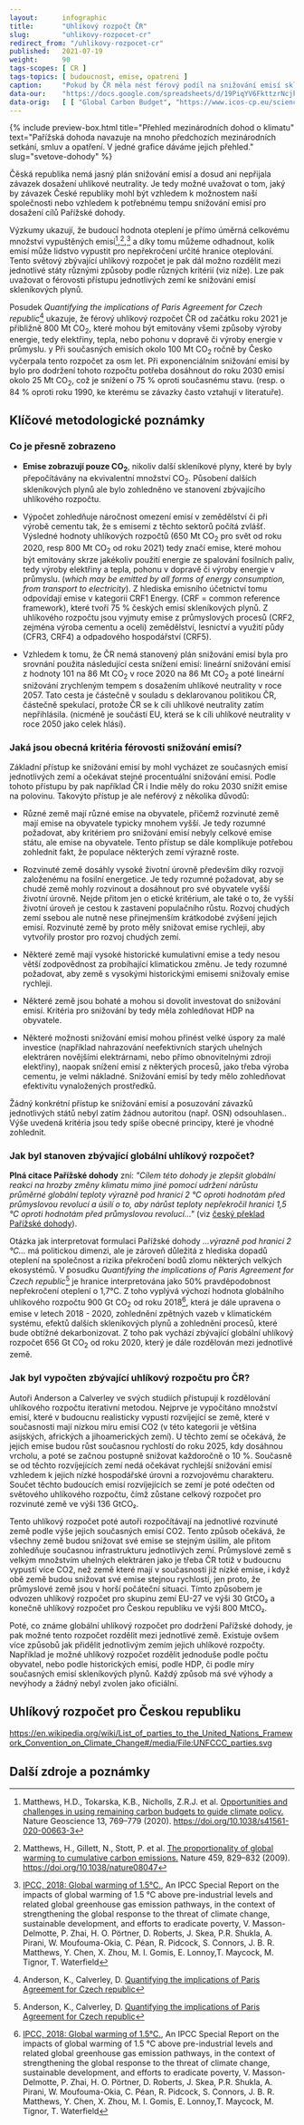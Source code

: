 ```yaml
---
layout:      infographic
title:       "Uhlíkový rozpočt ČR"
slug:        "uhlikovy-rozpocet-cr"
redirect_from: "/uhlikovy-rozpocet-cr"
published:   2021-07-19
weight:      90
tags-scopes: [ CR ]
tags-topics: [ budoucnost, emise, opatreni ]
caption:     "Pokud by ČR měla nést férový podíl na snižování emisí skleníkových plynů, měla by pro naplnění Pařížské dohody dosáhnout do roku 2030 snížení emisí o 84 % oproti roku 1990 (resp. o 75% oproti roku 2018)."
data-our:    "https://docs.google.com/spreadsheets/d/19PiqYV6FkttzrNcjkbTQmphzxgydtTc1MB6nDZpybj0/edit?usp=sharing"
data-orig:   [ [ "Global Carbon Budget", "https://www.icos-cp.eu/science-and-impact/global-carbon-budget/2020" ],["IPCC SR15","https://www.ipcc.ch/site/assets/uploads/sites/2/2019/06/SR15_Full_Report_Low_Res.pdf#page=107"] ]
---
```


{% include preview-box.html
    title="Přehled mezinárodních dohod o klimatu"
    text="Pařížská dohoda navazuje na mnoho předchozích mezinárodních setkání, smluv a opatření. V jedné grafice dáváme jejich přehled."
    slug="svetove-dohody"
%}

Čěská republika nemá jasný plán snižování emisí a dosud ani nepřijala závazek dosažení uhlíkové neutrality. Je tedy možné uvažovat o tom, jaký by závazek České republiky mohl být vzhledem k možnostem naší společnosti nebo vzhledem k potřebnému tempu snižování emisí pro dosažení cílů Pařížské dohody.

Výzkumy ukazují, že budoucí hodnota oteplení je přímo úměrná celkovému množství vypuštěných emisí[^55],[^58],[^56] a díky tomu můžeme odhadnout, kolik emisí může lidstvo vypustit pro nepřekročení určité hranice oteplování. Tento světový zbývající uhlíkový rozpočet je pak dál možno rozdělit mezi jednotlivé státy různými způsoby podle různých kritérií (viz níže). Lze pak uvažovat o férovosti přístupu jednotlivých zemí ke snižování emisí skleníkových plynů. 

Posudek *Quantifying the implications of Paris Agreement for Czech republic*[^22] ukazuje, že férový uhlíkový rozpočet ČR od začátku roku 2021 je přibližně 800 Mt CO<sub>2</sub>, které mohou být emitovány všemi způsoby výroby energie, tedy elektřiny, tepla, nebo pohonu v dopravě či výroby energie v průmyslu.  y Při současných emisích okolo 100 Mt CO<sub>2</sub> ročně by Česko vyčerpala tento rozpočet za osm let. Při exponenciálním snižování emisí by bylo pro dodržení tohoto rozpočtu potřeba dosáhnout do roku 2030 emisí okolo 25 Mt CO<sub>2</sub>, což je snížení o 75 % oproti současnému stavu. (resp. o 84 % oproti roku 1990, ke kterému se závazky často vztahují v literatuře).  

## Klíčové metodologické poznámky

### Co je přesně zobrazeno

* **Emise zobrazují pouze CO<sub>2</sub>**, nikoliv další skleníkové plyny, které by byly přepočítávány na ekvivalentní množství CO<sub>2</sub>. Působení dalších skleníkových plynů ale bylo zohledněno ve stanovení zbývajícího uhlíkového rozpočtu. 

* Výpočet zohledňuje náročnost omezení emisí v zemědělství či při výrobě cementu tak, že s emisemi z těchto sektorů počítá zvlášť. Výsledné hodnoty uhlíkových rozpočtů (650 Mt CO<sub>2</sub> pro svět od roku 2020, resp 800 Mt CO<sub>2</sub> od roku 2021) tedy značí emise, které mohou být emitovány skrze jakékoliv použití energie ze spalování fosilních paliv, tedy výroby elektřiny a tepla, pohonu v dopravě či výroby energie v průmyslu.  (*which may be emitted by all forms of energy consumption, from transport to electricity*). Z hlediska emisního účetnictví tomu odpovídají emise v kategorii CRF1 Energy. (CRF = common reference framework), které tvoří 75 % českých emisí skleníkových plynů. Z uhlíkového rozpočtu jsou vyjmuty emise z průmyslových procesů (CRF2, zejména výroba cementu a oceli) zemědělství, lesnictví a využití půdy (CFR3, CRF4) a odpadového hospodářství (CRF5). 

* Vzhledem k tomu, že ČR nemá stanovený plán snižování emisí byla pro srovnání použita následující cesta snížení emisí: lineární snižování emisí z hodnoty 101 na 86 Mt CO<sub>2</sub> v roce 2020 na 86 Mt CO<sub>2</sub> a poté lineární snižování zrychleným tempem s dosažením uhlíkové neutrality v roce 2057. Tato cesta je částečně v souladu s deklarovanou politikou ČR, částečně spekulací, protože ČR se k cíli uhlíkové neutrality zatím nepřihlásila. (nicméně je součástí EU, která se k cíli uhlíkové neutrality v roce 2050 jako celek hlásí).  

### Jaká jsou obecná kritéria férovosti snižování emisí? 

Základní přístup ke snižování emisí by mohl vycházet ze současných emisí jednotlivých zemí a očekávat stejné procentuální snižování emisí. Podle tohoto přístupu by pak například ČR i Indie měly do roku 2030 snížit emise na polovinu. Takovýto přístup je ale neférový z několika důvodů: 

* Různé země mají různé emise na obyvatele, přičemž rozvinuté země mají emise na obyvatele typicky mnohem vyšší. Je tedy rozumné požadovat, aby kritériem pro snižování emisí nebyly celkové emise státu, ale emise na obyvatele. Tento přístup se dále komplikuje potřebou zohlednit fakt, že populace některých zemí výrazně roste.  

* Rozvinuté země dosáhly vysoké životní úrovně především díky rozvoji založenému na fosilní energetice. Je tedy rozumné požadovat, aby se chudé země mohly rozvinout a dosáhnout pro své obyvatele vyšší životní úrovně. Nejde přitom jen o etické kritérium, ale také o to, že vyšší životní úroveň je cestou k zastavení populačního růstu. Rozvoj chudých zemí ssebou ale nutně nese přinejmenším krátkodobé zvýšení jejich emisí. Rozvinuté země by proto měly snižovat emise rychleji, aby vytvořily prostor pro rozvoj chudých zemí. 

* Některé země mají vysoké historické kumulativní emise a tedy nesou větší zodpovědnost za probíhající klimatickou změnu. Je tedy rozumné požadovat, aby země s vysokými historickými emisemi snižovaly emise rychleji. 

* Některé země jsou bohaté a mohou si dovolit investovat do snižování emisí. Kritéria pro snižování by tedy měla zohledňovat HDP na obyvatele.

* Některé možnosti snižování emisí mohou přinést velké úspory za malé investice (například nahrazování neefektivních starých uhelných elektráren novějšími elektrárnami, nebo přímo obnovitelnými zdroji elektřiny), naopak snížení emisí z některých procesů, jako třeba výroba cementu, je velmi nákladné. Snižování emisí by tedy mělo zohledňovat efektivitu vynaložených prostředků. 

Žádný konkrétní přístup ke snižování emisí a posuzování závazků jednotlivých států nebyl zatím žádnou autoritou (např. OSN) odsouhlasen.. Výše uvedená kritéria jsou tedy spíše obecné principy, které je vhodné zohlednit.  

### Jak byl stanoven zbývající globální uhlíkový rozpočet? 

__Plná citace Pařížské dohody__ zní: _"Cílem této dohody je zlepšit globální reakci na hrozby změny klimatu mimo jiné pomocí udržení nárůstu průměrné globální teploty výrazně pod hranicí 2 °C oproti hodnotám před průmyslovou revolucí a úsilí o to, aby nárůst teploty nepřekročil hranici 1,5 °C oproti hodnotám před průmyslovou revolucí…"_ (viz [český překlad Pařížské dohody](https://www.mzp.cz/C1257458002F0DC7/cz/parizska_dohoda/$FILE/OEOK-Cesky_preklad_dohody-20160419.pdf)).

Otázka jak interpretovat formulaci Pařížské dohody *...výrazně pod hranicí 2 °C...* má politickou dimenzi, ale je zároveň důležitá z hlediska dopadů oteplení na společnost a rizika překročení bodů zlomu některých velkých ekosystémů. V posudku *Quantifying the implications of Paris Agreement for Czech republic*[^22]
je hranice interpretována jako 50% pravděpodobnost nepřekročení oteplení o 1,7°C. Z toho vyplývá výchozí hodnota globálního uhlíkového rozpočtu 900 Gt CO<sub>2</sub> od roku 2018[^56], která je dále upravena o emise v letech 2018 - 2020, zohlednění zpětných vazeb v klimatickém systému, efektů dalších skleníkových plynů a zohlednění procesů, které bude obtížné dekarbonizovat. Z toho pak vychází zbývající globální uhlíkový rozpočet 656 Gt CO<sub>2</sub> od roku 2020, který je dále rozdělován mezi jednotlivé země.  


### Jak byl vypočten zbývající uhlíkový rozpočtu pro ČR? 

Autoři Anderson a Calverley ve svých studiích přistupují k rozdělování uhlíkového rozpočtu iterativní metodou. Nejprve je vypočítáno množství emisí, které v budoucnu realisticky vypustí rozvíjející se země, které v současnosti mají nízkou míru emisí CO2 (v této kategorii je většina asijských, afrických a jihoamerických zemí). U těchto zemí se očekává, že jejich emise budou růst současnou rychlostí do roku 2025, kdy dosáhnou vrcholu, a poté se začnou postupně snižovat každoročně o 10 %. Současně se od těchto rozvíjejících zemí nedá očekávat rychlejší snižování emisí vzhledem k jejich nízké hospodářské úrovni a rozvojovému charakteru. Součet těchto budoucích emisí rozvíjejících se zemí je poté odečten od světového uhlíkového rozpočtu, čímž zůstane celkový rozpočet pro rozvinuté země ve výši 136 GtCO₂. 

Tento uhlíkový rozpočet poté autoři rozpočítávají na jednotlivé rozvinuté země podle výše jejich současných emisí CO2. Tento způsob očekává, že všechny země budou snižovat své emise se stejným úsilím, ale přitom zohledňuje současnou infrastrukturu jednotlivých zemí. Průmyslové země s velkým množstvím uhelných elektráren jako je třeba ČR totiž v budoucnu vypustí více CO2, než země které mají v současnosti již nízké emise, i když obě země budou snižovat své emise stejnou rychlostí, jen proto, že průmyslové země jsou v horší počáteční situaci. Tímto způsobem je odvozen uhlíkový rozpočet pro skupinu zemí EU-27 ve výši 30 GtCO₂ a konečně uhlíkový rozpočet pro Českou republiku ve výši 800 MtCO₂.

Poté, co známe globální uhlíkový rozpočet pro dodržení Pařížské dohody, je pak možné tento rozpočet rozdělit mezi jednotlivé země. Existuje ovšem více způsobů jak přidělit jednotlivým zemím jejich uhlíkové rozpočty. Například je možné uhlíkový rozpočet rozdělit jednoduše podle počtu obyvatel, nebo podle historických emisí, podle HDP, či podle míry současných emisí skleníkových plynů. Každý způsob má své výhody a nevýhody a žádný nebyl zvolen jako oficiální.

## Uhlíkový rozpočet pro Českou republiku



https://en.wikipedia.org/wiki/List_of_parties_to_the_United_Nations_Framework_Convention_on_Climate_Change#/media/File:UNFCCC_parties.svg





## Další zdroje a poznámky

[^22]:Anderson, K., Calverley, D. [Quantifying the implications of Paris Agreement for Czech republic](https://www.klimazaloba.cz/wp-content/uploads/2021/03/Anderson-and-Calverley-Czech-budget-report-v3.-FINAL-Errata-020221.pdf)

[^55]: Matthews, H.D., Tokarska, K.B., Nicholls, Z.R.J. et al. [Opportunities and challenges in using remaining carbon budgets to guide climate policy.](https://www.nature.com/articles/s41561-020-00663-3) Nature Geoscience 13, 769–779 (2020). https://doi.org/10.1038/s41561-020-00663-3

[^56]: [IPCC, 2018: Global warming of 1.5°C.](https://www.ipcc.ch/site/assets/uploads/sites/2/2019/06/SR15_Full_Report_Low_Res.pdf), An IPCC Special Report on the impacts of global warming of 1.5 °C above pre-industrial levels and related global greenhouse gas emission pathways, in the context of strengthening the global response to the threat of climate change, sustainable development, and efforts to eradicate poverty, V. Masson-Delmotte, P. Zhai, H. O. Pörtner, D. Roberts, J. Skea, P.R. Shukla, A. Pirani, W. Moufouma-Okia, C. Péan, R. Pidcock, S. Connors, J. B. R. Matthews, Y. Chen, X. Zhou, M. I. Gomis, E. Lonnoy,T. Maycock, M. Tignor, T. Waterfield

[^57]:  [IPCC, 2013: Climate Change 2013: The Physical Science Basis](https://www.ipcc.ch/report/ar5/wg1/). Contribution of Working Group I to the Fifth Assessment Report of the Intergovernmental Panel on Climate Change [Stocker, T.F., D. Qin, G.-K. Plattner, M. Tignor, S.K. Allen, J. Boschung, A. Nauels, Y. Xia, V. Bex and P.M. Midgley (eds.)]. Cambridge University Press.

[^58]: Matthews, H., Gillett, N., Stott, P. et al. [The proportionality of global warming to cumulative carbon emissions.](https://www.researchgate.net/publication/26282499_The_proportionality_of_global_warming_to_cumulative_carbon_emissions) Nature 459, 829–832 (2009). https://doi.org/10.1038/nature08047

[^59]: R. Millar, M. Allen, J. Rogelj, P. Friedlingstein,  [The cumulative carbon budget and its implications](https://doi.org/10.1093/oxrep/grw009), Oxford Review of Economic Policy, Volume 32, Issue 2, SUMMER 2016, Pages 323–342, https://doi.org/10.1093/oxrep/grw009

[^88]: [The Sixth Carbon Budget](https://www.theccc.org.uk/publication/sixth-carbon-budget/), required under the Climate Change Act, provides ministers with advice on the volume of greenhouse gasses the UK can emit during the period 2033-2037.  

[^89]: [Klimatický plán Hlavního města Prahy do roku 2030](https://www.praha.eu/jnp/cz/o_meste/magistrat/tiskovy_servis/tiskove_zpravy/praha_nasla_cestu_k_uhlikove_neutralite.html)

[^99]: [Český překlad Pařížské dohody](https://www.mzp.cz/C1257458002F0DC7/cz/parizska_dohoda/$FILE/OEOK-Cesky_preklad_dohody-20160419.pdf))